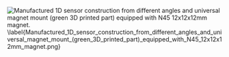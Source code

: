![Manufactured 1D sensor construction from different angles and universal magnet mount (green 3D printed part) equipped with N45 12x12x12mm magnet. \label{Manufactured_1D_sensor_construction_from_different_angles_and_universal_magnet_mount_(green_3D_printed_part)_equipped_with_N45_12x12x12mm_magnet.png}](./generated_images/border_Manufactured_1D_sensor_construction_from_different_angles_and_universal_magnet_mount_(green_3D_printed_part)_equipped_with_N45_12x12x12mm_magnet.png)

